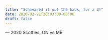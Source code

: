 ```yaml
---
title: "Schmeared it out the back, for a 3!"
date: 2020-02-21T20:03:00-05:00
draft: false
---
```

— 2020 Scotties, ON vs MB
<!--more--> 

